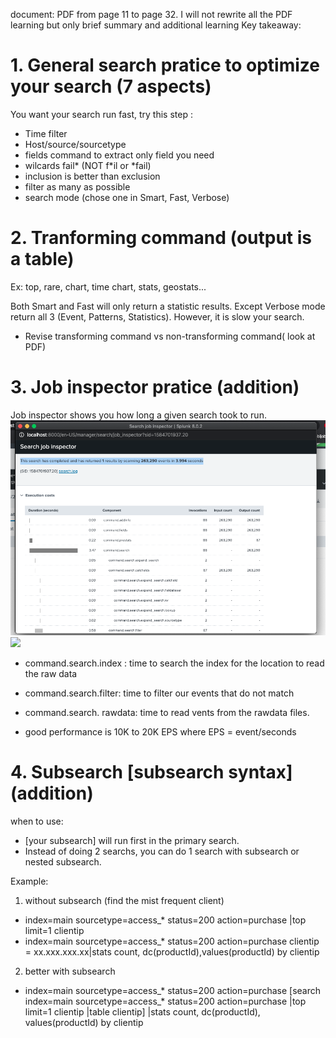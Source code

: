 document: PDF from page 11 to page 32. I will not rewrite all the PDF learning but only brief summary and additional learning
Key takeaway:
# 1. General search pratice to optimize your search (7 aspects)
You want your search run fast, try this step :

* Time filter 
* Host/source/sourcetype
* fields command to extract only field you need 
* wilcards fail* (NOT f*il or *fail)
* inclusion is better than exclusion
* filter as many as possible
* search mode (chose one in Smart, Fast, Verbose)

# 2. Tranforming command (output is a table)
Ex: top, rare, chart, time chart, stats, geostats...

Both Smart and Fast will only return a statistic results. Except Verbose mode return all 3 (Event, Patterns, Statistics). However, it is slow your search.

* Revise transforming command vs non-transforming command( look at PDF)

# 3. Job inspector pratice (addition)
Job inspector shows you how long a given search took to run. 
![open the Job >>> see Header. ](image./Job_header.png)
![](image./Job_details.png)
* command.search.index : time to search the index for the location to read the raw data
* command.search.filter: time to filter our events that do not match
* command.search. rawdata: time to read vents from the rawdata files.

* good performance is 10K to 20K EPS where EPS = event/seconds

# 4. Subsearch [subsearch syntax] (addition)
when to use:
* [your subsearch] will run first in the primary search.
* Instead of doing 2 searchs, you can do 1 search with subsearch or nested subsearch. 

Example: 

1. without subsearch (find the mist frequent client)

* index=main sourcetype=access_* status=200 action=purchase |top limit=1 clientip
* index=main sourcetype=access_* status=200 action=purchase clientip = xx.xxx.xxx.xx|stats count, dc(productId),values(productId) by clientip

2. better with subsearch

* index=main sourcetype=access_* status=200 action=purchase [search index=main sourcetype=access_* status=200 action=purchase |top limit=1 clientip |table clientip] |stats count, dc(productId), values(productId) by clientip

